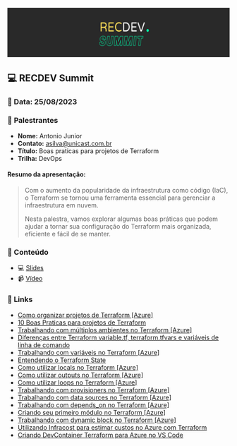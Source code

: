 <p align="center">
<img src="assets/images/recdev.png">
</p>

## 💻 **RECDEV Summit**
### 📅 Data: 25/08/2023

### 🎤 **Palestrantes**

- **Nome:** Antonio Junior
- **Contato:** asilva@unicast.com.br
- **Título:** Boas praticas para projetos de Terraform
- **Trilha:** DevOps

#### **Resumo da apresentação:** 

>Com o aumento da popularidade da infraestrutura como código (IaC), o Terraform se tornou uma ferramenta essencial para gerenciar a infraestrutura em nuvem.
>
>Nesta palestra, vamos explorar algumas boas práticas que podem ajudar a tornar sua configuração do Terraform mais organizada, eficiente e fácil de se manter.

### 💬 Conteúdo

- 💻 [Slides](/RECDEV%20Summit%202023/RECDEV%20Summit%202023%20-%20Boas%20praticas%20para%20projetos%20de%20Terraform.pdf)
- 📹 [Vídeo](https://www.youtube.com/watch?v=6EMCP2XrrdY)

### 🔗 Links

- [Como organizar projetos de Terraform [Azure]](https://unicast.com.br/posts/como-organizar-projetos-de-terraform-azure/)
- [10 Boas Praticas para projetos de Terraform](https://unicast.com.br/posts/10-boas-praticas-para-projetos-terraform/)
- [Trabalhando com múltiplos ambientes no Terraform [Azure]](https://unicast.com.br/posts/trabalhando-com-multiplos-ambientes-no-terraform-azure/)
- [Diferenças entre Terraform variable.tf, terraform.tfvars e variáveis de linha de comando](https://unicast.com.br/posts/diferencas-entre-terraform-variables-tfvars-variaveis-de-linha-de-comando/)
- [Trabalhando com variáveis no Terraform [Azure]](https://unicast.com.br/posts/trabalhando-com-variaveis-no-terraform-azure/)
- [Entendendo o Terraform State](https://unicast.com.br/posts/entendendo-o-terraform-state/)
- [Como utilizar locals no Terraform [Azure]](https://unicast.com.br/posts/como-utilizar-locals-no-terraform-azure/)
- [Como utilizar outputs no Terraform [Azure]](https://unicast.com.br/posts/como-utilizar-outputs-no-terraform-azure/)
- [Como utilizar loops no Terraform [Azure]](https://unicast.com.br/posts/como-utilizar-loops-no-terraform-azure/)
- [Trabalhando com provisioners no Terraform [Azure]](https://unicast.com.br/posts/trabalhando-com-provisioners-no-terraform-azure/)
- [Trabalhando com data sources no Terraform [Azure]](https://unicast.com.br/posts/trabalhando-com-data-sources-no-terraform-azure/)
- [Trabalhando com depends_on no Terraform [Azure]](https://unicast.com.br/posts/trabalhando-com-dependson-no-terraform-azure/)
- [Criando seu primeiro módulo no Terraform [Azure]](https://unicast.com.br/posts/criando-seu-primeiro-modulo-no-terraform-azure/)
- [Trabalhando com dynamic block no Terraform [Azure]](https://unicast.com.br/posts/trabalhando-com-dynamic-block-no-terraform-azure/)
- [Utilizando Infracost para estimar custos no Azure com Terraform](https://unicast.com.br/posts/utilizando-infracost-para-estimar-custos-no-azure-com-terraform/)
- [Criando DevContainer Terraform para Azure no VS Code](https://unicast.com.br/posts/criando-devcontainer-terraform-para-azure-no-vs-code/)
